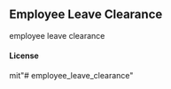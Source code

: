 ## Employee Leave Clearance

employee leave clearance

#### License

mit"# employee_leave_clearance" 
